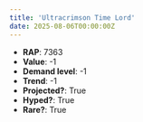 ```yaml
---
title: 'Ultracrimson Time Lord'
date: 2025-08-06T00:00:00Z
---
```

- **RAP**: 7363
- **Value**: -1
- **Demand level**: -1
- **Trend**: -1
- **Projected?**: True
- **Hyped?**: True
- **Rare?**: True
